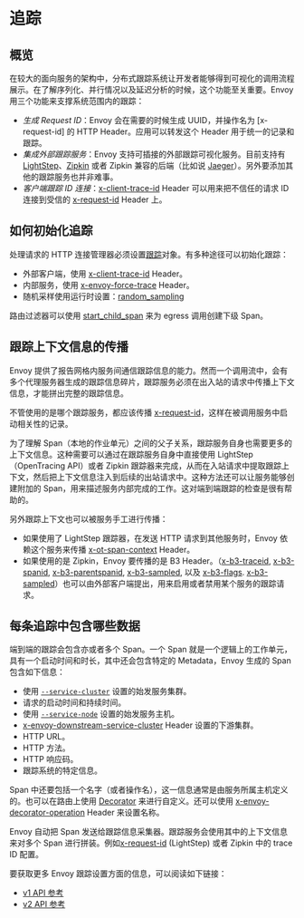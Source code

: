# 追踪

## 概览

在较大的面向服务的架构中，分布式跟踪系统让开发者能够得到可视化的调用流程展示。在了解序列化、并行情况以及延迟分析的时候，这个功能至关重要。Envoy 用三个功能来支撑系统范围内的跟踪：

- *生成 Request ID*：Envoy 会在需要的时候生成 UUID，并操作名为 [x-request-id] 的 HTTP Header。应用可以转发这个 Header 用于统一的记录和跟踪。
- *集成外部跟踪服务*：Envoy 支持可插接的外部跟踪可视化服务。目前支持有 [LightStep](http://lightstep.com/)、[Zipkin](http://zipkin.io/) 或者 Zipkin 兼容的后端（比如说 [Jaeger](https://github.com/jaegertracing/)）。另外要添加其他的跟踪服务也并非难事。
- *客户端跟踪 ID 连接*：[x-client-trace-id](../../configuration/http_conn_man/headers.md#config-http-conn-man-headers-x-client-trace-id) Header 可以用来把不信任的请求 ID 连接到受信的 [x-request-id](../../configuration/http_conn_man/headers.md#config-http-conn-man-headers-x-request-id) Header 上。

## 如何初始化追踪

处理请求的 HTTP 连接管理器必须设置[跟踪](../../api-v1/network_filters/http_conn_man.md#config-http-conn-man-tracing)对象。有多种途径可以初始化跟踪：

- 外部客户端，使用 [x-client-trace-id](../../configuration/http_conn_man/headers.md#config-http-conn-man-headers-x-client-trace-id) Header。
- 内部服务，使用 [x-envoy-force-trace](../../configuration/http_conn_man/headers.md#config-http-conn-man-headers-x-envoy-force-trace) Header。
- 随机采样使用运行时设置：[random_sampling](../../configuration/http_conn_man/runtime.md#config-http-conn-man-runtime-random-sampling)

路由过滤器可以使用 [start_child_span](https://www.envoyproxy.io/docs/envoy/latest/api-v1/http_filters/router_filter#config-http-filters-router-start-child-span) 来为 egress 调用创建下级 Span。

## 跟踪上下文信息的传播

Envoy 提供了报告网格内服务间通信跟踪信息的能力。然而一个调用流中，会有多个代理服务器生成的跟踪信息碎片，跟踪服务必须在出入站的请求中传播上下文信息，才能拼出完整的跟踪信息。

不管使用的是哪个跟踪服务，都应该传播 [x-request-id](../../configuration/http_conn_man/headers.md#config-http-conn-man-headers-x-request-id)，这样在被调用服务中启动相关性的记录。

为了理解 Span（本地的作业单元）之间的父子关系，跟踪服务自身也需要更多的上下文信息。这种需要可以通过在跟踪服务自身中直接使用 LightStep（OpenTracing API）或者 Zipkin 跟踪器来完成，从而在入站请求中提取跟踪上下文，然后把上下文信息注入到后续的出站请求中。这种方法还可以让服务能够创建附加的 Span，用来描述服务内部完成的工作。这对端到端跟踪的检查是很有帮助的。

另外跟踪上下文也可以被服务手工进行传播：

- 如果使用了 LightStep 跟踪器，在发送 HTTP 请求到其他服务时，Envoy 依赖这个服务来传播 [x-ot-span-context](../../configuration/http_conn_man/headers.md#config-http-conn-man-headers-x-ot-span-context) Header。
- 如果使用的是 Zipkin，Envoy 要传播的是 B3 Header。（[x-b3-traceid](../../configuration/http_conn_man/headers.md#config-http-conn-man-headers-x-b3-traceid), [x-b3-spanid](../../configuration/http_conn_man/headers.md#config-http-conn-man-headers-x-b3-spanid), [x-b3-parentspanid](../../configuration/http_conn_man/headers.md#config-http-conn-man-headers-x-b3-parentspanid), [x-b3-sampled](../../configuration/http_conn_man/headers.md#config-http-conn-man-headers-x-b3-sampled), 以及 [x-b3-flags](../../configuration/http_conn_man/headers.md#config-http-conn-man-headers-x-b3-flags).  [x-b3-sampled](../../configuration/http_conn_man/headers.md#config-http-conn-man-headers-x-b3-sampled)）也可以由外部客户端提出，用来启用或者禁用某个服务的跟踪请求。

## 每条追踪中包含哪些数据

端到端的跟踪会包含亦或者多个 Span。一个 Span 就是一个逻辑上的工作单元，具有一个启动时间和时长，其中还会包含特定的 Metadata，Envoy 生成的 Span 包含如下信息：

- 使用 [`--service-cluster`](../../operations/cli.md#cmdoption-service-cluster) 设置的始发服务集群。
- 请求的启动时间和持续时间。
- 使用 [`--service-node`](../../operations/cli.md#cmdoption-service-node) 设置的始发服务主机。
- [x-envoy-downstream-service-cluster](../../configuration/http_conn_man/headers.md#config-http-conn-man-headers-downstream-service-cluster) Header 设置的下游集群。
- HTTP URL。
- HTTP 方法。
- HTTP 响应码。
- 跟踪系统的特定信息。

Span 中还要包括一个名字（或者操作名），这一信息通常是由服务所属主机定义的。也可以在路由上使用 [Decorator](https://www.envoyproxy.io/docs/envoy/latest/api-v1/route_config/route#config-http-conn-man-route-table-decorator) 来进行自定义。还可以使用 [x-envoy-decorator-operation](../../configuration/http_filters/router_filter.md#config-http-filters-router-x-envoy-decorator-operation) Header 来设置名称。

Envoy 自动把 Span 发送给跟踪信息采集器。跟踪服务会使用其中的上下文信息来对多个 Span 进行拼装。例如[x-request-id](../../configuration/http_conn_man/headers.md#config-http-conn-man-headers-x-request-id) (LightStep) 或者 Zipkin 中的 trace ID 配置。

要获取更多 Envoy 跟踪设置方面的信息，可以阅读如下链接：

- [v1 API 参考](https://www.envoyproxy.io/docs/envoy/latest/api-v1/tracing#config-tracing-v1)
- [v2 API 参考](https://www.envoyproxy.io/docs/envoy/latest/api-v2/config/trace/v2/trace.proto#envoy-api-msg-config-trace-v2-tracing)